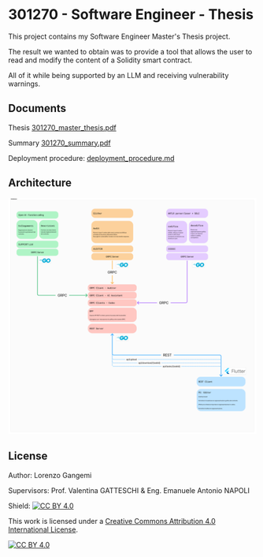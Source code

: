 
# 301270 - Software Engineer - Thesis 

This project contains my Software Engineer Master's Thesis project.

The result we wanted to obtain was to provide a tool that allows the user to read and modify the content of a Solidity smart contract.

All of it while being supported by an LLM and receiving vulnerability warnings.

## Documents

Thesis [301270_master_thesis.pdf](301270_master_thesis.pdf) 

Summary [301270_summary.pdf](301270_summary.pdf) 

Deployment procedure: [deployment_procedure.md](deployment/deployment_procedure.md)

## Architecture

![Architecture structure from Figma](Architecture.png)

## License

Author: 
Lorenzo Gangemi

Supervisors:
Prof. Valentina GATTESCHI &
Eng. Emanuele Antonio NAPOLI

Shield: [![CC BY 4.0][cc-by-shield]][cc-by]

This work is licensed under a
[Creative Commons Attribution 4.0 International License][cc-by].

[![CC BY 4.0][cc-by-image]][cc-by]

[cc-by]: http://creativecommons.org/licenses/by/4.0/
[cc-by-image]: https://i.creativecommons.org/l/by/4.0/88x31.png
[cc-by-shield]: https://img.shields.io/badge/License-CC%20BY%204.0-lightgrey.svg